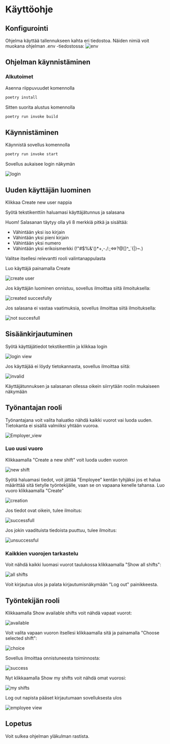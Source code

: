 # Käyttöohje

## Konfigurointi

Ohjelma käyttää tallennukseen kahta eri tiedostoa. Näiden nimiä voit muokana ohjelman .env -tiedostossa:
![env]()

## Ohjelman käynnistäminen

### Alkutoimet

Asenna riippuvuudet komennolla 

```bash
poetry install
```
Sitten suorita alustus komennolla

```bash
poetry run invoke build
```

## Käynnistäminen

Käynnistä sovellus komennolla

```bash
poetry run invoke start
```
Sovellus aukaisee login näkymän

![login](https://github.com/evahteri/ot-harjoitustyo/blob/master/dokumentaatio/kuvat/Screenshot%20from%202022-05-03%2014-55-04.png)

## Uuden käyttäjän luominen

Klikkaa Create new user nappia

Syötä tekstikenttiin haluamasi käyttäjätunnus ja salasana

Huom! Salasanan täytyy olla yli 8 merkkiä pitkä ja sisältää:
- Vähintään yksi iso kirjain
- Vähintään yksi pieni kirjain 
- Vähintään yksi numero 
- Vähintään yksi erikoismerkki (!"#$%&'()*+,-./:;<=>?@[\]^_`{|}~.)

Valitse itsellesi relevantti rooli valintanappulasta

Luo käyttäjä painamalla Create

![create user](https://github.com/evahteri/ot-harjoitustyo/blob/master/dokumentaatio/kuvat/Screenshot%20from%202022-05-11%2018-16-17.png)

Jos käyttäjän luominen onnistuu, sovellus ilmoittaa siitä ilmoituksella:

![created succesfully](https://github.com/evahteri/ot-harjoitustyo/blob/master/dokumentaatio/kuvat/Screenshot%20from%202022-05-03%2014-57-07.png)

Jos salasana ei vastaa vaatimuksia, sovellus ilmoittaa siitä ilmoituksella:

![not succesfull](https://github.com/evahteri/ot-harjoitustyo/blob/master/dokumentaatio/kuvat/Screenshot%20from%202022-05-03%2014-57-21.png)

## Sisäänkirjautuminen
Syötä käyttäjätiedot tekstikenttiin ja klikkaa login

![login view](https://github.com/evahteri/ot-harjoitustyo/blob/master/dokumentaatio/kuvat/Screenshot%20from%202022-05-11%2017-44-05.png)

Jos käyttäjää ei löydy tietokannasta, sovellus ilmoittaa siitä:

![invalid](https://github.com/evahteri/ot-harjoitustyo/blob/master/dokumentaatio/kuvat/Screenshot%20from%202022-05-03%2014-59-14.png)

Käyttäjätunnuksen ja salasanan ollessa oikein siirrytään roolin mukaiseen näkymään

## Työnantajan rooli

Työnantajana voit valita haluatko nähdä kaikki vuorot vai luoda uuden. Tietokanta ei sisällä valmiiksi yhtään vuoroa.

![Employer_view](https://github.com/evahteri/ot-harjoitustyo/blob/master/dokumentaatio/kuvat/Screenshot%20from%202022-05-11%2017-28-22.png)

### Luo uusi vuoro

Klikkaamalla "Create a new shift" voit luoda uuden vuoron

![new shift](https://github.com/evahteri/ot-harjoitustyo/blob/master/dokumentaatio/kuvat/Screenshot%20from%202022-05-11%2017-28-28.png)

Syötä haluamasi tiedot, voit jättää "Employee" kentän tyhjäksi jos et halua määrittää sitä tietylle työntekijälle, vaan se on vapaana kenelle tahansa.
Luo vuoro klikkaamalla "Create"

![creation](https://github.com/evahteri/ot-harjoitustyo/blob/master/dokumentaatio/kuvat/Screenshot%20from%202022-05-11%2017-29-01.png)

Jos tiedot ovat oikein, tulee ilmoitus:

![successfull](https://github.com/evahteri/ot-harjoitustyo/blob/master/dokumentaatio/kuvat/Screenshot%20from%202022-05-11%2017-29-05.png)

Jos jokin vaadituista tiedoista puuttuu, tulee ilmoitus:

![unsuccessful](https://github.com/evahteri/ot-harjoitustyo/blob/master/dokumentaatio/kuvat/Screenshot%20from%202022-05-11%2017-29-14.png)

### Kaikkien vuorojen tarkastelu

Voit nähdä kaikki luomasi vuorot taulukossa klikkaamalla "Show all shifts":

![all shifts](https://github.com/evahteri/ot-harjoitustyo/blob/master/dokumentaatio/kuvat/Screenshot%20from%202022-05-11%2017-43-12.png)

Voit kirjautua ulos ja palata kirjautumisnäkymään "Log out" painikkeesta.
 
## Työntekijän rooli

Klikkaamalla Show available shifts voit nähdä vapaat vuorot:

![available](https://github.com/evahteri/ot-harjoitustyo/blob/master/dokumentaatio/kuvat/Screenshot%20from%202022-05-11%2017-43-12.png)

Voit valita vapaan vuoron itsellesi klikkaamalla sitä ja painamalla "Choose selected shift":

![choice](https://github.com/evahteri/ot-harjoitustyo/blob/master/dokumentaatio/kuvat/Screenshot%20from%202022-05-11%2017-42-06.png)

Sovellus ilmoittaa onnistuneesta toiminnosta:

![success](https://github.com/evahteri/ot-harjoitustyo/blob/master/dokumentaatio/kuvat/Screenshot%20from%202022-05-11%2017-42-09.png)

Nyt klikkaamalla Show my shifts voit nähdä omat vuorosi:

![my shifts](https://github.com/evahteri/ot-harjoitustyo/blob/master/dokumentaatio/kuvat/Screenshot%20from%202022-05-11%2017-42-19.png)

Log out napista pääset kirjautumaan sovelluksesta ulos

![employee view](https://github.com/evahteri/ot-harjoitustyo/blob/master/dokumentaatio/kuvat/Screenshot%20from%202022-05-03%2014-57-55.png)

## Lopetus

Voit sulkea ohjelman yläkulman rastista. 
